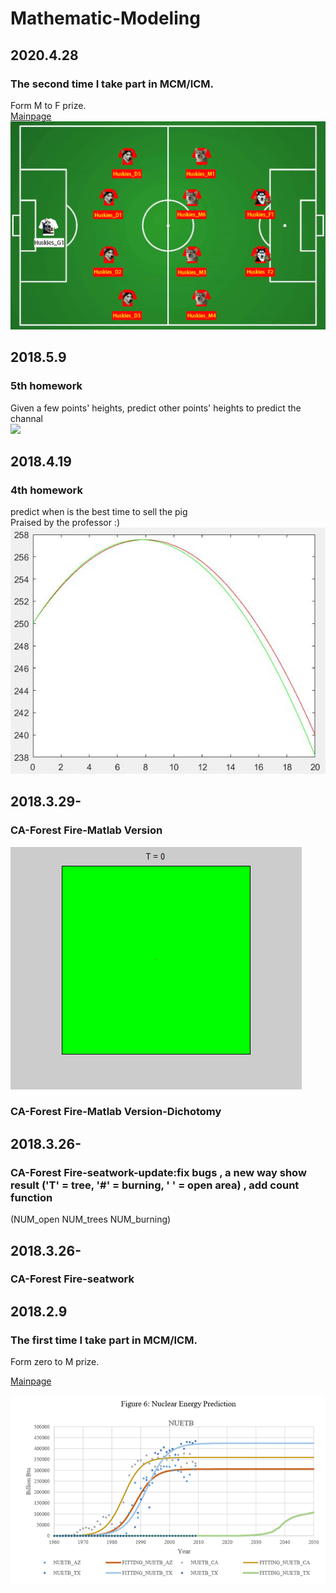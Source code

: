 # Mathematic-Modeling

## 2020.4.28

### The second time I take part in MCM/ICM.  

Form M to F prize.  
[Mainpage](https://github.com/yyhaos/Mathematic-Modeling/tree/master/Competitions/MCM%202020D%20%20Teaming%20Strategies)   
![Suggest_formation](https://raw.githubusercontent.com/yyhaos/Mathematic-Modeling/master/Competitions/MCM%202020D%20%20Teaming%20Strategies/Suggest_formation.jpg)

## 2018.5.9

### 5th homework  

Given a few points' heights, predict other points' heights to predict the channal  
![](https://raw.githubusercontent.com/yyhaos/Mathematic-Modeling/master/Data%20Default%20Process/Prohibition%20zone%20prediction/图1.jpg)

## 2018.4.19

### 4th homework

predict when is the best time to sell the pig  
Praised by the professor :)  
![](https://raw.githubusercontent.com/yyhaos/Mathematic-Modeling/master/Sensitivity%20Analysis/Feed%20the%20Sheep/最小增重率图.JPG)

## 2018.3.29-
### CA-Forest Fire-Matlab Version
![](https://raw.githubusercontent.com/yyhaos/Mathematic-Modeling/master/Cellular%20Automata/Forest%20Fire/test.gif)
### CA-Forest Fire-Matlab Version-Dichotomy
## 2018.3.26-
### CA-Forest Fire-seatwork-update:fix bugs , a new way show result ('T' = tree, '#' = burning, ' ' = open area) , add count function 
(NUM_open NUM_trees   NUM_burning)
## 2018.3.26-
### CA-Forest Fire-seatwork
## 2018.2.9

### The first time I take part in MCM/ICM.  

Form zero to M prize.  

[Mainpage](https://github.com/yyhaos/Mathematic-Modeling/tree/master/Competitions/MCM%202018C%20%20Energy%20Production)    

![Nuclear Energy Prediction](https://raw.githubusercontent.com/yyhaos/Mathematic-Modeling/master/Competitions/MCM%202018C%20%20Energy%20Production/Nuclear%20Energy%20Prediction.PNG)
